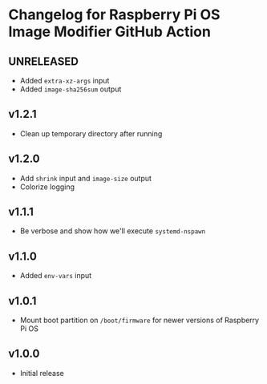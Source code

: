# Changelog for Raspberry Pi OS Image Modifier GitHub Action

## UNRELEASED

* Added `extra-xz-args` input
* Added `image-sha256sum` output

## v1.2.1

* Clean up temporary directory after running

## v1.2.0

* Add `shrink` input and `image-size` output
* Colorize logging

## v1.1.1

* Be verbose and show how we'll execute `systemd-nspawn`

## v1.1.0

* Added `env-vars` input

## v1.0.1

* Mount boot partition on `/boot/firmware` for newer versions of Raspberry Pi OS

## v1.0.0

* Initial release
